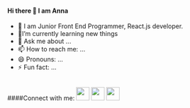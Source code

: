 
#### Hi there 👋 I am Anna

- 🔭 I am Junior Front End Programmer, React.js developer.
- 🌱I’m currently learning new things
- 💬 Ask me about ...
- 📫 How to reach me: ...
- 😄 Pronouns: ...
- ⚡ Fun fact: ...
<br/>
####Connect with me:

<img src="https://img.icons8.com/dusk/50/000000/linkedin--v2.png" width="30px"/>
<img src="https://img.icons8.com/color/50/000000/telegram-app--v3.png"width="30px"/>
<img src="https://img.icons8.com/color-glass/50/000000/github.png"width="30px"/>
